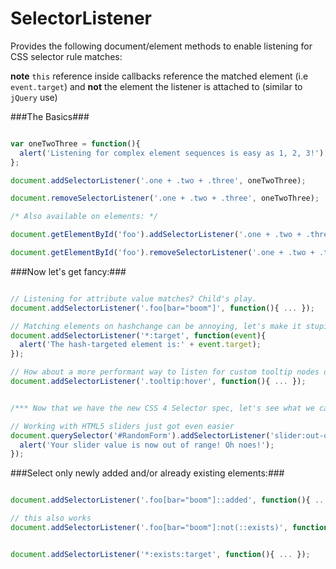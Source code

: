 SelectorListener
================

Provides the following document/element methods to enable listening for CSS selector rule matches:


**note** `this` reference inside callbacks reference the matched element (i.e `event.target`) and **not** the element the listener is attached to (similar to `jQuery` use)


###The Basics###

```javascript

var oneTwoThree = function(){
  alert('Listening for complex element sequences is easy as 1, 2, 3!');
};

document.addSelectorListener('.one + .two + .three', oneTwoThree);

document.removeSelectorListener('.one + .two + .three', oneTwoThree);

/* Also available on elements: */

document.getElementById('foo').addSelectorListener('.one + .two + .three', oneTwoThree);

document.getElementById('foo').removeSelectorListener('.one + .two + .three', oneTwoThree);

```

###Now let's get fancy:###

```javascript

// Listening for attribute value matches? Child's play.
document.addSelectorListener('.foo[bar="boom"]', function(){ ... });

// Matching elements on hashchange can be annoying, let's make it stupid simple
document.addSelectorListener('*:target', function(event){
  alert('The hash-targeted element is:' + event.target);
});

// How about a more performant way to listen for custom tooltip nodes document wide?
document.addSelectorListener('.tooltip:hover', function(){ ... });


/*** Now that we have the new CSS 4 Selector spec, let's see what we can do: ***/

// Working with HTML5 sliders just got even easier
document.querySelector('#RandomForm').addSelectorListener('slider:out-of-range', function(){
  alert('Your slider value is now out of range! Oh noes!');
});

```

###Select only newly added and/or already existing elements:###

```javascript

document.addSelectorListener('.foo[bar="boom"]::added', function(){ ... });

// this also works
document.addSelectorListener('.foo[bar="boom"]:not(::exists)', function(){ ... });


document.addSelectorListener('*:exists:target', function(){ ... });

```

